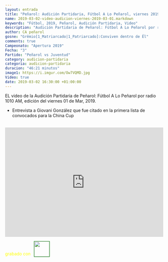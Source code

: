 ```yaml
---
layout: entrada
title: "Peñarol: Audición Partidaria, Fútbol A Lo Peñarol, viernes 2019-03-01 por 1010 AM"
name: 2019-03-02-video-audicion-viernes-2019-03-01.markdown
keywords: "Fútbol, 2019, Peñarol, Audición Partidaria, Video"
description: "Audición Partidaria de Peñarol: Fútbol A Lo Peñarol por radio 1010 AM, edición del viernes 01 de Mar 2019"
author: CA peñarol
gosne: "Grêmio[1_Matriarcado|1_Patriarcado]:Conviven dentro de Êl"
comments: true
Campeonato: "Apertura 2019"
Fecha: "3"
Partido: "Peñarol vs Juventud"
category: audicion-partidaria
categoria: audicion-partidaria
duracion: "46:21 minutos"
image1: https://i.imgur.com/Ow7VQMD.jpg
Video: true
date: 2019-03-02 16:30:00 +01:00:00
---
```

<!---
Campeonato: <span>{{ page.Campeonato }}</span><br>
Fecha: <span>{{ page.Fecha }}</span><br>
Encuentro: <span>{{ page.Partido }}</span><br>-->

EL video de la Audición Partidaria de Peñarol: Fútbol A Lo Peñarol por radio 1010 AM, edición del viernes 01 de Mar, 2019.

  - Entrevista a Giovani González que fue citado en la primera lista de convocados para la China Cup

<br>

<iframe width="521" height="360" src="https://www.youtube.com/embed/GCyM0tGyp3k" frameborder="0" allow="accelerometer; autoplay; encrypted-media; gyroscope; picture-in-picture" allowfullscreen></iframe>

<span style="color:yellow;">grabado con</span> <a href="http://ffmpeg.org"><img src="{{ site.url }}/images/ffmpeg.png" width="50px" style="border:1px solid green;vertical-align: sub;margin-left:7px;"></a>
